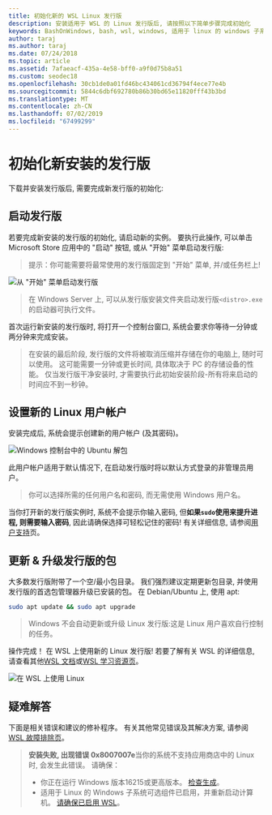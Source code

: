```yaml
---
title: 初始化新的 WSL Linux 发行版
description: 安装适用于 WSL 的 Linux 发行版后, 请按照以下简单步骤完成初始化
keywords: BashOnWindows, bash, wsl, windows, 适用于 linux 的 windows 子系统, windowssubsystem, ubuntu, debian, suse, windows 10
author: taraj
ms.author: taraj
ms.date: 07/24/2018
ms.topic: article
ms.assetid: 7afaeacf-435a-4e58-bff0-a9f0d75b8a51
ms.custom: seodec18
ms.openlocfilehash: 30cb1de0a01fd46bc434061cd36794f4ece77e4b
ms.sourcegitcommit: 5844c6dbf692780b86b30bd65e11820fff43b3bd
ms.translationtype: MT
ms.contentlocale: zh-CN
ms.lasthandoff: 07/02/2019
ms.locfileid: "67499299"
---
```

# <a name="initializing-a-newly-installed-distro"></a>初始化新安装的发行版
下载并安装发行版后, 需要完成新发行版的初始化:

## <a name="launch-a-distro"></a>启动发行版
若要完成新安装的发行版的初始化, 请启动新的实例。 要执行此操作, 可以单击 Microsoft Store 应用中的 "启动" 按钮, 或从 "开始" 菜单启动发行版:

> 提示：你可能需要将最常使用的发行版固定到 "开始" 菜单, 并/或任务栏上!

![从 "开始" 菜单启动发行版](media/start-menu.png)

> 在 Windows Server 上, 可以从发行版安装文件夹启动发行版`<distro>.exe`的启动器可执行文件。

首次运行新安装的发行版时, 将打开一个控制台窗口, 系统会要求你等待一分钟或两分钟来完成安装。

> 在安装的最后阶段, 发行版的文件将被取消压缩并存储在你的电脑上, 随时可以使用。 这可能需要一分钟或更长时间, 具体取决于 PC 的存储设备的性能。 仅当发行版干净安装时, 才需要执行此初始安装阶段-所有将来启动的时间应不到一秒钟。

## <a name="setting-up-a-new-linux-user-account"></a>设置新的 Linux 用户帐户

安装完成后, 系统会提示创建新的用户帐户 (及其密码)。 

![Windows 控制台中的 Ubuntu 解包](media/UbuntuInstall.png)

此用户帐户适用于默认情况下, 在启动发行版时将以默认方式登录的非管理员用户。

> 你可以选择所需的任何用户名和密码, 而无需使用 Windows 用户名。 

当你打开新的发行版实例时, 系统不会提示你输入密码, 但**如果`sudo`使用来提升进程, 则需要输入密码**, 因此请确保选择可轻松记住的密码! 有关详细信息, 请参阅[用户支持](user-support.md)页。

## <a name="update--upgrade-your-distros-packages"></a>更新 & 升级发行版的包

大多数发行版附带了一个空/最小包目录。 我们强烈建议定期更新包目录, 并使用发行版的首选包管理器升级已安装的包。 在 Debian/Ubuntu 上, 使用 apt:

```bash
sudo apt update && sudo apt upgrade
```

> Windows 不会自动更新或升级 Linux 发行版:这是 Linux 用户喜欢自行控制的任务。

操作完成！ 在 WSL 上使用新的 Linux 发行版! 若要了解有关 WSL 的详细信息, 请查看其他[WSL 文档](https://aka.ms/wsldocs)或[WSL 学习资源页](https://aka.ms/learnwsl)。

![在 WSL 上使用 Linux](media/linux-on-wsl.png)

## <a name="troubleshooting"></a>疑难解答

下面是相关错误和建议的修补程序。 有关其他常见错误及其解决方案, 请参阅[WSL 故障排除页](troubleshooting.md)。

> **安装失败, 出现错误 0x8007007e**当你的系统不支持应用商店中的 Linux 时, 会发生此错误。  请确保：
> * 你正在运行 Windows 版本16215或更高版本。 [检查生成](troubleshooting.md#check-your-build-number)。
> * 适用于 Linux 的 Windows 子系统可选组件已启用，并重新启动计算机。  [请确保已启用 WSL](troubleshooting.md#confirm-wsl-is-enabled)。
